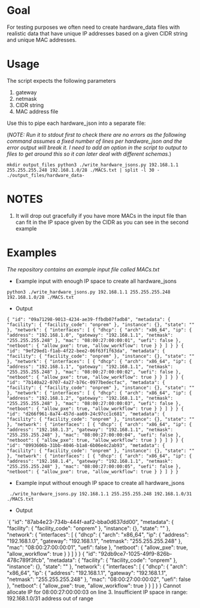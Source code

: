 # Goal

For testing purposes we often need to create hardware_data files with realistic data that have unique IP addresses based on a given CIDR string and unique MAC addresses.

# Usage

The script expects the following parameters
1. gateway
2. netmask
3. CIDR string
4. MAC address file

Use this to pipe each hardware_json into a separate file:

(_NOTE: Run it to stdout first to check there are no errors as the following command assumes a fixed number of lines per hardware_json and the error output will break it. I need to add an option in the script to output to files to get around this so it can later deal with different schemas._)

`mkdir output_files
python3 ./write_hardware_jsons.py 192.168.1.1 255.255.255.248 192.168.1.0/28 ./MACS.txt | split -l 30 - ./output_files/hardware_data-`

# NOTES
1. It will drop out gracefully if you have more MACs in the input file than can fit in the IP space given by the CIDR as you can see in the second example

# Examples

_The repository contains an example input file called MACs.txt_

- Example input with enough IP space to create all hardware_jsons

`python3 ./write_hardware_jsons.py 192.168.1.1 255.255.255.248 192.168.1.0/28 ./MACS.txt`

- Output

`{
  "id": "09a71298-9013-4234-ae39-ffbdb07fadb8",
  "metadata": {
    "facility": {
      "facility_code": "onprem"
    },
    "instance": {},
    "state": ""
  },
  "network": {
    "interfaces": [
      {
        "dhcp": {
          "arch": "x86_64",
          "ip": {
            "address": "192.168.1.0",
            "gateway": "192.168.1.1",
            "netmask": "255.255.255.248"
          },
          "mac": "08:00:27:00:00:01",
          "uefi": false
        },
        "netboot": {
          "allow_pxe": true,
          "allow_workflow": true
        }
      }
    ]
  }
}
{
  "id": "9ef29ed1-f1ab-4f22-bee2-06f63f1f63da",
  "metadata": {
    "facility": {
      "facility_code": "onprem"
    },
    "instance": {},
    "state": ""
  },
  "network": {
    "interfaces": [
      {
        "dhcp": {
          "arch": "x86_64",
          "ip": {
            "address": "192.168.1.1",
            "gateway": "192.168.1.1",
            "netmask": "255.255.255.248"
          },
          "mac": "08:00:27:00:00:02",
          "uefi": false
        },
        "netboot": {
          "allow_pxe": true,
          "allow_workflow": true
        }
      }
    ]
  }
}
{
  "id": "7b140a22-0707-4a27-b76c-0977bedecfac",
  "metadata": {
    "facility": {
      "facility_code": "onprem"
    },
    "instance": {},
    "state": ""
  },
  "network": {
    "interfaces": [
      {
        "dhcp": {
          "arch": "x86_64",
          "ip": {
            "address": "192.168.1.2",
            "gateway": "192.168.1.1",
            "netmask": "255.255.255.248"
          },
          "mac": "08:00:27:00:00:03",
          "uefi": false
        },
        "netboot": {
          "allow_pxe": true,
          "allow_workflow": true
        }
      }
    ]
  }
}
{
  "id": "d266f961-8a74-457d-aa69-24c97cc1c681",
  "metadata": {
    "facility": {
      "facility_code": "onprem"
    },
    "instance": {},
    "state": ""
  },
  "network": {
    "interfaces": [
      {
        "dhcp": {
          "arch": "x86_64",
          "ip": {
            "address": "192.168.1.3",
            "gateway": "192.168.1.1",
            "netmask": "255.255.255.248"
          },
          "mac": "08:00:27:00:00:04",
          "uefi": false
        },
        "netboot": {
          "allow_pxe": true,
          "allow_workflow": true
        }
      }
    ]
  }
}
{
  "id": "0993606b-31bb-4046-b1a8-6b06e4c2ab93",
  "metadata": {
    "facility": {
      "facility_code": "onprem"
    },
    "instance": {},
    "state": ""
  },
  "network": {
    "interfaces": [
      {
        "dhcp": {
          "arch": "x86_64",
          "ip": {
            "address": "192.168.1.4",
            "gateway": "192.168.1.1",
            "netmask": "255.255.255.248"
          },
          "mac": "08:00:27:00:00:05",
          "uefi": false
        },
        "netboot": {
          "allow_pxe": true,
          "allow_workflow": true
        }
      }
    ]
  }
}`

- Example input without enough IP space to create all hardware_jsons

` ./write_hardware_jsons.py 192.168.1.1 255.255.255.248 192.168.1.0/31 ./MACS.txt`

- Output

`{
  "id": "87ab4e23-734b-444f-aaf2-bba0d637dd00",
  "metadata": {
    "facility": {
      "facility_code": "onprem"
    },
    "instance": {},
    "state": ""
  },
  "network": {
    "interfaces": [
      {
        "dhcp": {
          "arch": "x86_64",
          "ip": {
            "address": "192.168.1.0",
            "gateway": "192.168.1.1",
            "netmask": "255.255.255.248"
          },
          "mac": "08:00:27:00:00:01",
          "uefi": false
        },
        "netboot": {
          "allow_pxe": true,
          "allow_workflow": true
        }
      }
    ]
  }
}
{
  "id": "92db9ce7-1025-49f9-826b-478c789f3fcb",
  "metadata": {
    "facility": {
      "facility_code": "onprem"
    },
    "instance": {},
    "state": ""
  },
  "network": {
    "interfaces": [
      {
        "dhcp": {
          "arch": "x86_64",
          "ip": {
            "address": "192.168.1.1",
            "gateway": "192.168.1.1",
            "netmask": "255.255.255.248"
          },
          "mac": "08:00:27:00:00:02",
          "uefi": false
        },
        "netboot": {
          "allow_pxe": true,
          "allow_workflow": true
        }
      }
    ]
  }
}
Cannot allocate IP for 08:00:27:00:00:03 on line 3. Insufficient IP space in range: 192.168.1.0/31
address out of range

